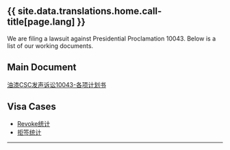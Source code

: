 <h2 class="title is-2 has-text-centered">{{ site.data.translations.home.call-title[page.lang] }}</h2>

We are filing a lawsuit against Presidential Proclamation 10043. Below is a list of our working documents.

## Main Document
[油漆CSC发声诉讼10043-各项计划书](https://docs.qq.com/doc/DTm10eld0c3lFT0R1)

## Visa Cases

- [Revoke统计](https://docs.qq.com/sheet/DZklBQ0ZlTnFRRXZX)
- [拒签统计](https://docs.qq.com/sheet/DTkNldUFudkNyTXVW)


<hr>